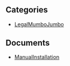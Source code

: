 # 

## Categories
- [LegalMumboJumbo](./LegalMumboJumbo/index.md)

## Documents
- [ManualInstallation](ManualInstallation.md)